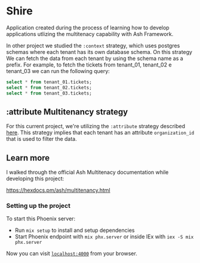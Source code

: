 # Shire

Application created during the process of learning how to develop applications utlizing the multitenacy capability with Ash Framework.


In other project we studied the `:context` strategy, which uses postgres schemas where each tenant has its own database schema. On this strategy We can fetch the data from each tenant by using the schema name as a prefix. For example, to fetch the tickets from tenant_01, tenant_02 e tenant_03 we can run the following query:

```sql
select * from tenant_01.tickets;
select * from tenant_02.tickets;
select * from tenant_03.tickets;
```

## :attribute Multitenancy strategy

For this current project, we're utilizing the `:attribute` strategy described [here](https://hexdocs.pm/ash/multitenancy.html#attribute-multitenancy).
This strategy implies that each tenant has an attribute `organization_id` that is used to filter the data.


## Learn more
I walked through the official Ash Multitenacy documentation while developing this project:

https://hexdocs.pm/ash/multitenancy.html


### Setting up the project
To start this Phoenix server:

  * Run `mix setup` to install and setup dependencies
  * Start Phoenix endpoint with `mix phx.server` or inside IEx with `iex -S mix phx.server`

Now you can visit [`localhost:4000`](http://localhost:4000) from your browser.
